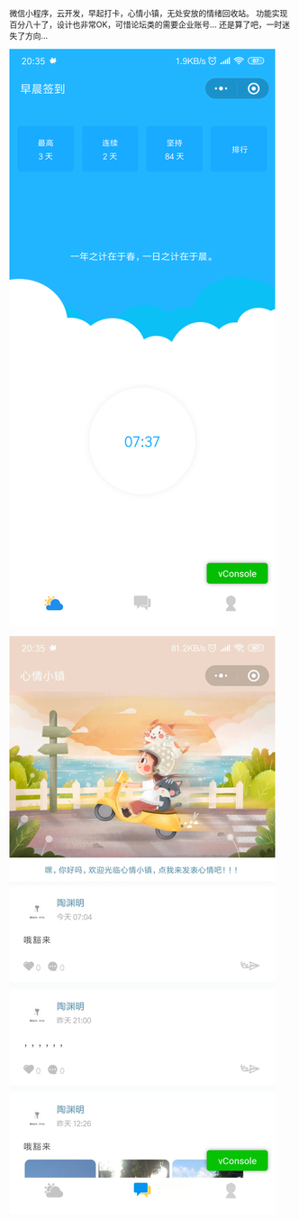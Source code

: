 微信小程序，云开发，早起打卡，心情小镇，无处安放的情绪回收站。
功能实现百分八十了，设计也非常OK，可惜论坛类的需要企业账号...
还是算了吧，一时迷失了方向...

![1](https://github.com/wsydxiangwang/sign-in/blob/master/miniprogram/images/1.png)

![2](https://github.com/wsydxiangwang/sign-in/blob/master/miniprogram/images/1%20(2).jpg)

